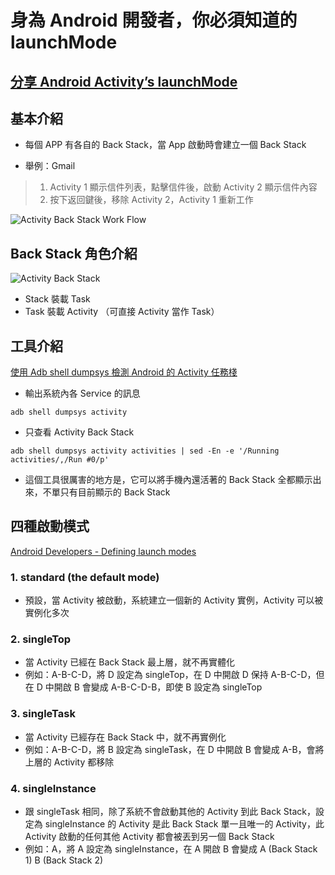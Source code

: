 
# 身為 Android 開發者，你必須知道的 launchMode

## [分享 Android Activity’s launchMode](https://medium.com/@hankli0130/%E5%88%86%E4%BA%AB-android-activitys-launchmode-28e5507dfd86?source=friends_link&sk=f1e8e75454dfb1627a741bd50b7486fa)

## 基本介紹

- 每個 APP 有各自的 Back Stack，當 App 啟動時會建立一個 Back Stack

- 舉例：Gmail
> 1. Activity 1 顯示信件列表，點擊信件後，啟動 Activity 2 顯示信件內容
> 2. 按下返回鍵後，移除 Activity 2，Activity 1 重新工作

![Activity Back Stack Work Flow](https://trello-attachments.s3.amazonaws.com/5bc5a39462a0d88cea46080b/5d48d51969d56915d4f72818/8bc7448adeed7480a694ced7d82a3c12/image.png)

## Back Stack 角色介紹

![Activity Back Stack](https://trello-attachments.s3.amazonaws.com/5bc5a39462a0d88cea46080b/5d48d51969d56915d4f72818/03bad71689dc9ed080a2ede73a68e8db/activity_stack.png)

- Stack 裝載 Task
- Task 裝載 Activity （可直接 Activity 當作 Task）

## 工具介紹

[使用 Adb shell dumpsys 檢測 Android 的 Activity 任務棧](https://blog.csdn.net/xx326664162/article/details/52385720)

- 輸出系統內各 Service 的訊息

```
adb shell dumpsys activity
```

- 只查看 Activity Back Stack

```
adb shell dumpsys activity activities | sed -En -e '/Running activities/,/Run #0/p'
```

- 這個工具很厲害的地方是，它可以將手機內還活著的 Back Stack 全都顯示出來，不單只有目前顯示的 Back Stack

## 四種啟動模式

[Android Developers - Defining launch modes](https://developer.android.com/guide/components/activities/tasks-and-back-stack#TaskLaunchModes)

### 1. standard (the default mode)
- 預設，當 Activity 被啟動，系統建立一個新的 Activity 實例，Activity 可以被實例化多次

### 2. singleTop
- 當 Activity 已經在 Back Stack 最上層，就不再實體化
- 例如：A-B-C-D，將 D 設定為 singleTop，在 D 中開啟 D 保持 A-B-C-D，但在 D 中開啟 B 會變成 A-B-C-D-B，即使 B 設定為 singleTop

### 3. singleTask
- 當 Activity 已經存在 Back Stack 中，就不再實例化
- 例如：A-B-C-D，將 B 設定為 singleTask，在 D 中開啟 B 會變成 A-B，會將上層的 Activity 都移除

### 4. singleInstance
- 跟 singleTask 相同，除了系統不會啟動其他的 Activity 到此 Back Stack，設定為 singleInstance 的 Activity 是此 Back Stack 單一且唯一的 Activity，此 Activity 啟動的任何其他 Activity 都會被丟到另一個 Back Stack
- 例如：A，將 A 設定為 singleInstance，在 A 開啟 B 會變成
A (Back Stack 1)
B (Back Stack 2)